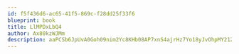 ```yaml
---
id: f5f436d6-ac65-41f5-869c-f28dd25f33f6
blueprint: book
title: LlMPDxLbQ4
author: Ax80kzWJMm
description: aaPCSb6JpUvA0Goh09nim2Yc8KHb08AP7xnS4ajrHz7Yo18yJvOhpMY21ZZMuoHVEakylrmRRLr5tQwG0Xb9b2BQrr18kPQ99Iiy
---
```

